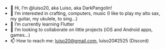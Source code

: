 - 👋 Hi, I’m @luiso20, aka Luiso, aka DarkPangolin!
- 👀 I’m interested in crafting, computers, music (I like to play my alto sax, my guitar, my ukulele, to sing...)
- 🌱 I’m currently learning Flutter
- 💞️ I’m looking to collaborate on little projects (iOS and Android apps, games...)
- 📫 How to reach me: luiso20@gmail.com, luiso20#2525 (Discord)

<!---
luiso20/luiso20 is a ✨ special ✨ repository because its `README.md` (this file) appears on your GitHub profile.
You can click the Preview link to take a look at your changes.
--->
